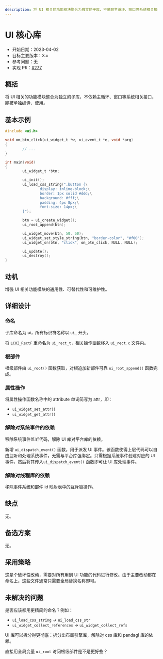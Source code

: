 ```yaml
---
description: 将 UI 相关的功能模块整合为独立的子库，不依赖主循环、窗口等系统相关接口，能被单独编译、使用。
---
```


# UI 核心库

- 开始日期：2023-04-02
- 目标主要版本：3.x
- 参考问题：无
- 实现 PR：[#277](https://github.com/lc-soft/LCUI/pull/277)

## 概括

将 UI 相关的功能模块整合为独立的子库，不依赖主循环、窗口等系统相关接口，能被单独编译、使用。

## 基本示例

```c
#include <ui.h>

void on_btn_click(ui_widget_t *w, ui_event_t *e, void *arg)
{
        // ...
}

int main(void)
{
        ui_widget_t *btn;

        ui_init();
        ui_load_css_string(".button {\
                display: inline-block;\
                border: 1px solid #ddd;\
                background: #fff;\
                padding: 4px 8px;\
                font-size: 14px;\
        }");

        btn = ui_create_widget();
        ui_root_append(btn);

        ui_widget_move(btn, 50, 50);
        ui_widget_set_style_string(btn, "border-color", "#f00");
        ui_widget_on(btn, "click", on_btn_click, NULL, NULL);

        ui_update();
        ui_destroy();
}
```

## 动机

增强 UI 相关功能模块的通用性、可替代性和可维护性。

## 详细设计

### 命名

子库命名为 ui，所有标识符名称以 `ui_` 开头。

将 `LCUI_RectF` 重命名为 `ui_rect_t`，相关操作函数移入 `ui_rect.c` 文件内。

### 根部件

根级部件由 `ui_root()` 函数获取，对根追加新部件可靠 `ui_root_append()` 函数完成。

### 属性操作

将属性操作函数名称中的 attribute 单词简写为 attr，即：

- `ui_widget_set_attr()`
- `ui_widget_get_attr()`

### 解除对系统事件的依赖

移除系统事件监听代码，解除 UI 库对平台库的依赖。

新增 `ui_dispatch_event()` 函数，用于派发 UI 事件。该函数使得上层代码可以自由监听和处理系统事件，无需与平台库强绑定。只需根据系统事件创建对应的 UI 事件，然后将其传入`ui_dispatch_event()` 函数即可让 UI 库处理事件。

### 解除对线程库的依赖

移除事件系统和部件 id 映射表中的互斥锁操作。

## 缺点

无。

## 备选方案

无。

## 采用策略

这是个破坏性改动，需要对所有用到 UI 功能的代码进行修改。由于主要改动都在命名上，这些文件通常只需要全局替换名称即可。

## 未解决的问题

是否应该都用更精简的命名？例如：

- `ui_load_css_string` -> `ui_load_css_str`
- `ui_widget_collect_references` -> `ui_widget_collect_refs`

UI 库可以拆分得更彻底：拆分出布局引擎库，解除对 css 库和 pandagl 库的依赖。

直接用全局变量 `ui_root` 访问根级部件是不是更好些？
